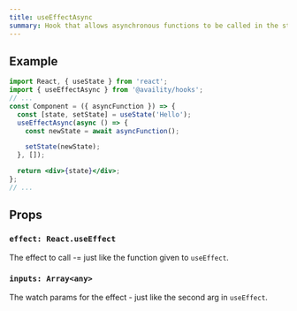 ```yaml
---
title: useEffectAsync
summary: Hook that allows asynchronous functions to be called in the standard useEffect hook.
---
```


## Example

```jsx
import React, { useState } from 'react';
import { useEffectAsync } from '@availity/hooks';
// ...
const Component = ({ asyncFunction }) => {
  const [state, setState] = useState('Hello');
  useEffectAsync(async () => {
    const newState = await asyncFunction();

    setState(newState);
  }, []);

  return <div>{state}</div>;
};
// ...
```

## Props

### `effect: React.useEffect`
The effect to call -= just like the function given to `useEffect`.

### `inputs: Array<any>`
The watch params for the effect  - just like the second arg in `useEffect`.
